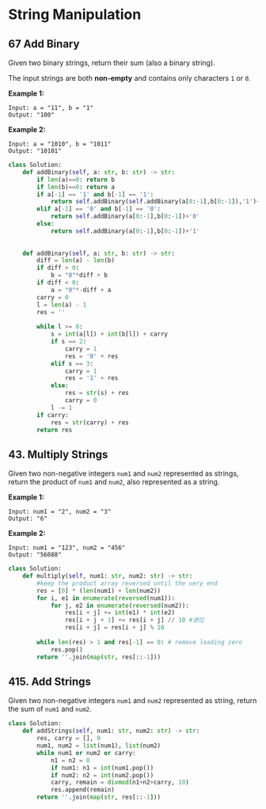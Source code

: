 # String Manipulation

## 67 Add Binary

Given two binary strings, return their sum \(also a binary string\).

The input strings are both **non-empty** and contains only characters `1` or `0`.

**Example 1:**

```text
Input: a = "11", b = "1"
Output: "100"
```

**Example 2:**

```text
Input: a = "1010", b = "1011"
Output: "10101"
```

```python
class Solution:
    def addBinary(self, a: str, b: str) -> str:
        if len(a)==0: return b
        if len(b)==0: return a
        if a[-1] == '1' and b[-1] == '1':
            return self.addBinary(self.addBinary(a[0:-1],b[0:-1]),'1')+'0'
        elif a[-1] == '0' and b[-1] == '0':
            return self.addBinary(a[0:-1],b[0:-1])+'0'
        else:
            return self.addBinary(a[0:-1],b[0:-1])+'1'
        
        
    def addBinary(self, a: str, b: str) -> str:  
        diff = len(a) - len(b)
        if diff > 0:
            b = "0"*diff + b
        if diff < 0:
            a = "0"*-diff + a
        carry = 0
        l = len(a) - 1
        res = ''
        
        while l >= 0:
            s = int(a[l]) + int(b[l]) + carry
            if s == 2:
                carry = 1
                res = '0' + res
            elif s == 3:
                carry = 1
                res = '1' + res
            else:
                res = str(s) + res
                carry = 0
            l -= 1
        if carry:
            res = str(carry) + res
        return res
```

## 43. Multiply Strings

Given two non-negative integers `num1` and `num2` represented as strings, return the product of `num1` and `num2`, also represented as a string.

**Example 1:**

```text
Input: num1 = "2", num2 = "3"
Output: "6"
```

**Example 2:**

```text
Input: num1 = "123", num2 = "456"
Output: "56088"
```

```python
class Solution:
    def multiply(self, num1: str, num2: str) -> str:
        #keep the product array reversed until the very end
        res = [0] * (len(num1) + len(num2))
        for i, e1 in enumerate(reversed(num1)):
            for j, e2 in enumerate(reversed(num2)):
                res[i + j] += int(e1) * int(e2)
                res[i + j + 1] += res[i + j] // 10 #进位
                res[i + j] = res[i + j] % 10
                
        while len(res) > 1 and res[-1] == 0: # remove leading zero
            res.pop()
        return ''.join(map(str, res[::-1]))
```

## 415. Add Strings

Given two non-negative integers `num1` and `num2` represented as string, return the sum of `num1` and `num2`.

```python
class Solution:
    def addStrings(self, num1: str, num2: str) -> str:
        res, carry = [], 0
        num1, num2 = list(num1), list(num2)
        while num1 or num2 or carry:
            n1 = n2 = 0
            if num1: n1 = int(num1.pop())
            if num2: n2 = int(num2.pop())
            carry, remain = divmod(n1+n2+carry, 10)
            res.append(remain)
        return ''.join(map(str, res[::-1]))
```

